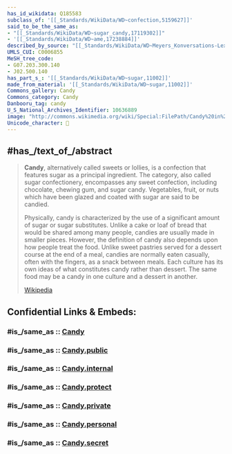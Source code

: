 ```yaml
---
has_id_wikidata: Q185583
subclass_of: '[[_Standards/WikiData/WD~confection,5159627]]'
said_to_be_the_same_as:
- "[[_Standards/WikiData/WD~sugar_candy,17119302]]"
- '[[_Standards/WikiData/WD~ame,17238884]]'
described_by_source: "[[_Standards/WikiData/WD~Meyers_Konversations-Lexikon,_4th_edition_(1885_1890),19219752]]"
UMLS_CUI: C0006855
MeSH_tree_code:
- G07.203.300.140
- J02.500.140
has_part_s_: '[[_Standards/WikiData/WD~sugar,11002]]'
made_from_material: '[[_Standards/WikiData/WD~sugar,11002]]'
Commons_gallery: Candy
Commons_category: Candy
Danbooru_tag: candy
U_S_National_Archives_Identifier: 10636889
image: "http://commons.wikimedia.org/wiki/Special:FilePath/Candy%20in%20Damascus.jpg"
Unicode_character: 🍬 
---
```


## #has_/text_of_/abstract 

> **Candy**, alternatively called sweets or lollies, is a confection that features sugar as a principal ingredient. The category, also called sugar confectionery, encompasses any sweet confection, including chocolate, chewing gum, and sugar candy. Vegetables, fruit, or nuts which have been glazed and coated with sugar are said to be candied.
>
> Physically, candy is characterized by the use of a significant amount of sugar or sugar substitutes. Unlike a cake or loaf of bread that would be shared among many people, candies are usually made in smaller pieces. However, the definition of candy also depends upon how people treat the food. Unlike sweet pastries served for a dessert course at the end of a meal, candies are normally eaten casually, often with the fingers, as a snack between meals. Each culture has its own ideas of what constitutes candy rather than dessert. The same food may be a candy in one culture and a dessert in another.
>
> [Wikipedia](https://en.wikipedia.org/wiki/Candy) 


## Confidential Links & Embeds: 

### #is_/same_as :: [Candy](/_Standards/Society/Economics/Home_Economics/Cooking/Food/Candy.md) 

### #is_/same_as :: [Candy.public](/_public/Society/Economics/Home_Economics/Cooking/Food/Candy.public.md) 

### #is_/same_as :: [Candy.internal](/_internal/Society/Economics/Home_Economics/Cooking/Food/Candy.internal.md) 

### #is_/same_as :: [Candy.protect](/_protect/Society/Economics/Home_Economics/Cooking/Food/Candy.protect.md) 

### #is_/same_as :: [Candy.private](/_private/Society/Economics/Home_Economics/Cooking/Food/Candy.private.md) 

### #is_/same_as :: [Candy.personal](/_personal/Society/Economics/Home_Economics/Cooking/Food/Candy.personal.md) 

### #is_/same_as :: [Candy.secret](/_secret/Society/Economics/Home_Economics/Cooking/Food/Candy.secret.md)

